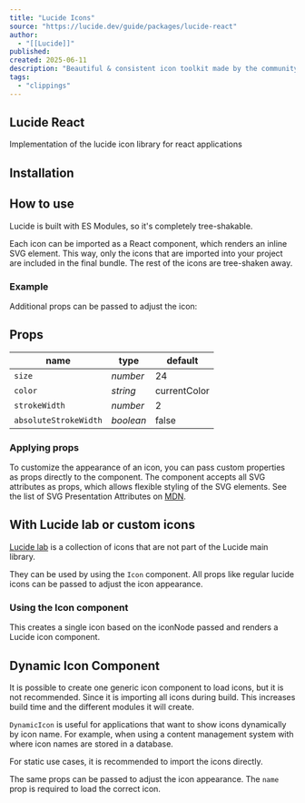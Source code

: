 ```yaml
---
title: "Lucide Icons"
source: "https://lucide.dev/guide/packages/lucide-react"
author:
  - "[[Lucide]]"
published:
created: 2025-06-11
description: "Beautiful & consistent icon toolkit made by the community."
tags:
  - "clippings"
---
```

## Lucide React

Implementation of the lucide icon library for react applications

## Installation

## How to use

Lucide is built with ES Modules, so it's completely tree-shakable.

Each icon can be imported as a React component, which renders an inline SVG element. This way, only the icons that are imported into your project are included in the final bundle. The rest of the icons are tree-shaken away.

### Example

Additional props can be passed to adjust the icon:

## Props

| name | type | default |
| --- | --- | --- |
| `size` | *number* | 24 |
| `color` | *string* | currentColor |
| `strokeWidth` | *number* | 2 |
| `absoluteStrokeWidth` | *boolean* | false |

### Applying props

To customize the appearance of an icon, you can pass custom properties as props directly to the component. The component accepts all SVG attributes as props, which allows flexible styling of the SVG elements. See the list of SVG Presentation Attributes on [MDN](https://developer.mozilla.org/en-US/docs/Web/SVG/Attribute/Presentation).

## With Lucide lab or custom icons

[Lucide lab](https://github.com/lucide-icons/lucide-lab) is a collection of icons that are not part of the Lucide main library.

They can be used by using the `Icon` component. All props like regular lucide icons can be passed to adjust the icon appearance.

### Using the Icon component

This creates a single icon based on the iconNode passed and renders a Lucide icon component.

## Dynamic Icon Component

It is possible to create one generic icon component to load icons, but it is not recommended. Since it is importing all icons during build. This increases build time and the different modules it will create.

`DynamicIcon` is useful for applications that want to show icons dynamically by icon name. For example, when using a content management system with where icon names are stored in a database.

For static use cases, it is recommended to import the icons directly.

The same props can be passed to adjust the icon appearance. The `name` prop is required to load the correct icon.